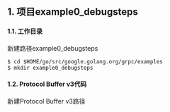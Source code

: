 ## 1. 项目example0_debugsteps

#### 1.1. 工作目录

新建路径example0_debugsteps
```shell
$ cd $HOME/go/src/google.golang.org/grpc/examples
$ mkdir example0_debugsteps
```


#### 1.2. Protocol Buffer v3代码

新建Protocol Buffer v3路径
```shell

```



